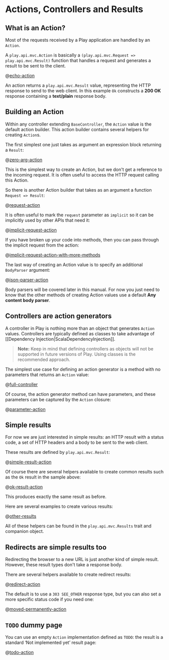 <!--- Copyright (C) 2009-2019 Lightbend Inc. <https://www.lightbend.com> -->
# Actions, Controllers and Results

## What is an Action?

Most of the requests received by a Play application are handled by an `Action`.

A `play.api.mvc.Action` is basically a `(play.api.mvc.Request => play.api.mvc.Result)` function that handles a request and generates a result to be sent to the client.

@[echo-action](code/ScalaActions.scala)

An action returns a `play.api.mvc.Result` value, representing the HTTP response to send to the web client. In this example `Ok` constructs a **200 OK** response containing a **text/plain** response body.

## Building an Action

Within any controller extending `BaseController`, the `Action` value is the default action builder. This action builder contains several helpers for creating `Action`s.

The first simplest one just takes as argument an expression block returning a `Result`:

@[zero-arg-action](code/ScalaActions.scala)

This is the simplest way to create an Action, but we don't get a reference to the incoming request. It is often useful to access the HTTP request calling this Action.

So there is another Action builder that takes as an argument a function `Request => Result`:

@[request-action](code/ScalaActions.scala)

It is often useful to mark the `request` parameter as `implicit` so it can be implicitly used by other APIs that need it:

@[implicit-request-action](code/ScalaActions.scala)

If you have broken up your code into methods, then you can pass through the implicit request from the action:

@[implicit-request-action-with-more-methods](code/ScalaActions.scala)

The last way of creating an Action value is to specify an additional `BodyParser` argument:

@[json-parser-action](code/ScalaActions.scala)

Body parsers will be covered later in this manual.  For now you just need to know that the other methods of creating Action values use a default **Any content body parser**.

## Controllers are action generators

A controller in Play is nothing more than an object that generates `Action` values. Controllers are typically defined as classes to take advantage of [[Dependency Injection|ScalaDependencyInjection]].

> **Note:** Keep in mind that defining controllers as objects will not be supported in future versions of Play. Using classes is the recommended approach.

The simplest use case for defining an action generator is a method with no parameters that returns an `Action` value:

@[full-controller](code/ScalaActions.scala)

Of course, the action generator method can have parameters, and these parameters can be captured by the `Action` closure:

@[parameter-action](code/ScalaActions.scala)

## Simple results

For now we are just interested in simple results: an HTTP result with a status code, a set of HTTP headers and a body to be sent to the web client.

These results are defined by `play.api.mvc.Result`:

@[simple-result-action](code/ScalaActions.scala)

Of course there are several helpers available to create common results such as the `Ok` result in the sample above:

@[ok-result-action](code/ScalaActions.scala)

This produces exactly the same result as before.

Here are several examples to create various results:

@[other-results](code/ScalaActions.scala)

All of these helpers can be found in the `play.api.mvc.Results` trait and companion object.

## Redirects are simple results too

Redirecting the browser to a new URL is just another kind of simple result. However, these result types don't take a response body.

There are several helpers available to create redirect results:

@[redirect-action](code/ScalaActions.scala)

The default is to use a `303 SEE_OTHER` response type, but you can also set a more specific status code if you need one:

@[moved-permanently-action](code/ScalaActions.scala)

## `TODO` dummy page

You can use an empty `Action` implementation defined as `TODO`: the result is a standard ‘Not implemented yet’ result page:

@[todo-action](code/ScalaActions.scala)
